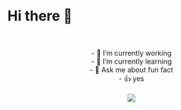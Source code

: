 

<!--
**joysecc/joysecc** is a ✨ _special_ ✨ repository because its `README.md` (this file) appears on your GitHub profile.

Here are some ideas to get you started:

- 🔭 I’m currently working on ...
- 🌱 I’m currently learning ...
- 👯 I’m looking to collaborate on ...
- 🤔 I’m looking for help with ...
- 💬 Ask me about ...
- 📫 How to reach me: ...
- 😄 Pronouns: ...
- ⚡ Fun fact: ...
-->

<h1> Hi there 👋 </h1> </br>
<p align="center">
- 🔭 I’m currently working </br>
- 🌱 I’m currently learning </br>
- 💬 Ask me about fun fact </br>
- 👍 yes </br>
</br>
<a href="https://git.io/streak-stats"><img src="https://github-readme-streak-stats.herokuapp.com/?user=joysecc&theme=tokyonight"/></a>
</p>
